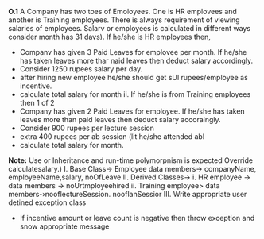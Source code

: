 **O.1** A Company has two toes of Emoloyees. One is HR emplovees and another is Training
employees. There is always requirement of viewing salaries of employees.
Salarv or employees is calculated in different ways consider month has 31 davs).
If he/she is HR employees then,

- Companv has given 3 Paid Leaves for emplovee per month. If he/she has taken leaves more thar
naid leaves then deduct salary accordingly.
- Consider 1250 rupees salary per day.
- after hiring new employee he/she should get sUl rupees/employee as incentive.
- calculate total salary for month
ii. If he/she is from Training employees then
1 of 2
- Company has given 2 Paid Leaves for employee. If he/she has taken leaves more than paid leaves
then deduct salary accoraingly.
- Consider 900 rupees per lecture session
- extra 400 rupees per ab session (lit he/she attended abl
- calculate total salary for month.

**Note:** Use or Inheritance and run-time polymorpnism is expected Override calculatesalary.)
I. Base Class-> Employee
    data members-> companyName, employeeName,salary, noOfLeave
II. Derived Classes->
    i. HR employee ->
        data members -> noUrtmployeehired
    ii. Training employee>
        data members-›nooflectureSession. nooflanSessior
III. Write appropriate user detined exception class

- If incentive amount or leave count is negative then throw exception and snow appropriate
message
